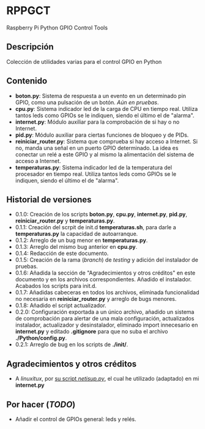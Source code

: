 # RPPGCT
Raspberry Pi Python GPIO Control Tools

## Descripción
Colección de utilidades varias para el control GPIO en Python

## Contenido
- **boton.py**: Sistema de respuesta a un evento en un determinado pin GPIO, como una pulsación de un botón. *Aún en pruebas*.
- **cpu.py**: Sistema indicador led de la carga de CPU en tiempo real. Utiliza tantos leds como GPIOs se le indiquen, siendo el último el de "alarma".
- **internet.py**: Módulo auxiliar para la comprobación de si hay o no Internet.
- **pid.py**: Módulo auxiliar para ciertas funciones de bloqueo y de PIDs.
- **reiniciar_router.py**: Sistema que comprueba si hay acceso a Internet. Si no, manda una señal en un puerto GPIO determinado. La idea es conectar un relé a este GPIO y al mismo la alimentación del sistema de acceso a Internet.
- **temperaturas.py**: Sistema indicador led de la temperatura del procesador en tiempo real. Utiliza tantos leds como GPIOs se le indiquen, siendo el último el de "alarma".

## Historial de versiones
- 0.1.0: Creación de los scripts **boton.py**, **cpu.py**, **internet.py**, **pid.py**, **reiniciar_router.py** y **temperaturas.py**.
- 0.1.1: Creación del scrpit de init.d **temperaturas.sh**, para darle a **temperaturas.py** la capacidad de autoarranque.
- 0.1.2: Arreglo de un bug menor en **temperaturas.py**.
- 0.1.3: Arreglo del mismo bug anterior en **cpu.py**.
- 0.1.4: Redacción de este documento.
- 0.1.5: Creación de la rama (*branch*) de *testing* y adición del instalador de pruebas.
- 0.1.6: Añadida la sección de "Agradecimientos y otros créditos" en este documento y en los archivos correspondientes. Añadido el instalador. Acabados los scripts para init.d.
- 0.1.7: Añadidas cabeceras en todos los archivos, eliminada funcionalidad no necesaria en **reiniciar_router.py** y arreglo de bugs menores.
- 0.1.8: Añadido el script actualizador.
- 0.2.0: Configuración exportada a un único archivo, añadido un sistema de comprobación para alertar de una mala configuración, actualizados instalador, actualizador y desinstalador, eliminado import innecesario en **internet.py** y editado **.gitignore** para que no suba el archivo **./Python/config.py**.
- 0.2.1: Arreglo de bug en los scripts de **./init/**.

## Agradecimientos y otros créditos
* A *linuxitux*, por [su script *netisup.py*](https://www.linuxito.com/programacion/635-netisup-py-script-python-para-verificar-el-estado-de-la-red), el cual he utilizado (adaptado) en mi **internet.py**

## Por hacer (*TODO*)
* Añadir el control de GPIOs general: leds y relés.
